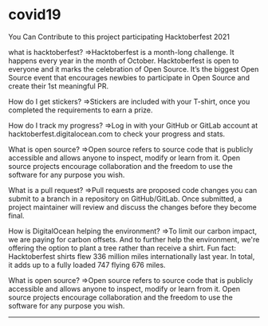 # covid19
You Can Contribute to this project participating Hacktoberfest 2021


what is hacktoberfest?
=>Hacktoberfest is a month-long challenge. It happens every year in the month of October. Hacktoberfest is open to everyone and it marks the celebration of Open Source. It’s the biggest Open Source event that encourages newbies to participate in Open Source and create their 1st meaningful PR.



How do I get stickers?
=>Stickers are included with your T-shirt, once you completed the requirements to earn a prize.



How do I track my progress?
=>Log in with your GitHub or GitLab account at hacktoberfest.digitalocean.com to check your progress and stats.



What is open source? 
=>Open source refers to source code that is publicly accessible and allows anyone to inspect, modify or learn from it. Open source projects encourage collaboration and the freedom to use the software for any purpose you wish.



What is a pull request? 
=>Pull requests are proposed code changes you can submit to a branch in a repository on GitHub/GitLab. Once submitted, a project maintainer will review and discuss the changes before they become final. 



How is DigitalOcean helping the environment? 
=>To limit our carbon impact, we are paying for carbon offsets. And to further help the environment, we're offering the option to plant a tree rather than receive a shirt.
Fun fact: Hacktoberfest shirts flew 336 million miles internationally last year. In total, it adds up to a fully loaded 747 flying 676 miles.



What is open source? 
=>Open source refers to source code that is publicly accessible and allows anyone to inspect, modify or learn from it. Open source projects encourage collaboration and the freedom to use the software for any purpose you wish.


---------------------------------------------------------------------------------------------------------------------------------------------------------------------------------
